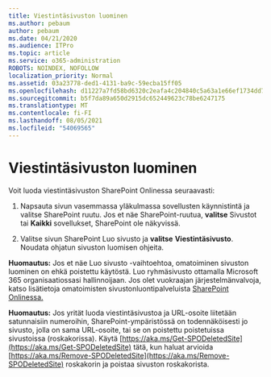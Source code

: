 ```yaml
---
title: Viestintäsivuston luominen
ms.author: pebaum
author: pebaum
ms.date: 04/21/2020
ms.audience: ITPro
ms.topic: article
ms.service: o365-administration
ROBOTS: NOINDEX, NOFOLLOW
localization_priority: Normal
ms.assetid: 03a23778-ded1-4131-ba9c-59ecba15ff05
ms.openlocfilehash: d11227a7fd58bd6320c2eafa4c204840c5a63a1e66ef1734dd781a3c1c0d3131
ms.sourcegitcommit: b5f7da89a650d2915dc652449623c78be6247175
ms.translationtype: MT
ms.contentlocale: fi-FI
ms.lasthandoff: 08/05/2021
ms.locfileid: "54069565"
---
```

# <a name="create-a-communication-site"></a>Viestintäsivuston luominen

Voit luoda viestintäsivuston SharePoint Onlinessa seuraavasti: 
  
1. Napsauta sivun vasemmassa yläkulmassa sovellusten käynnistintä ja valitse SharePoint ruutu. Jos et näe SharePoint-ruutua, **valitse** Sivustot tai **Kaikki** sovellukset, SharePoint ole näkyvissä. 
    
2. Valitse sivun SharePoint Luo sivusto ja **valitse** **Viestintäsivusto**. Noudata ohjatun sivuston luomisen ohjeita. 
    
 **Huomautus:** Jos et näe Luo sivusto -vaihtoehtoa, omatoiminen sivuston luominen on ehkä poistettu käytöstä. Luo ryhmäsivusto ottamalla Microsoft 365 organisaatiossasi hallinnoijaan. Jos olet vuokraajan järjestelmänvalvoja, katso lisätietoja omatoimisten sivustonluontipalveluista [SharePoint Onlinessa.](https://go.microsoft.com/fwlink/?linkid=2018780)
  
 **Huomautus:** Jos yrität luoda viestintäsivustoa ja URL-osoite liitetään satunnaisiin numeroihin, SharePoint-ympäristössä on todennäköisesti jo sivusto, jolla on sama URL-osoite, tai se on poistettu poistetuissa sivustoissa (roskakorissa). Käytä [https://aka.ms/Get-SPODeletedSite](https://aka.ms/Get-SPODeletedSite) tätä, kun haluat arvioida [https://aka.ms/Remove-SPODeletedSite](https://aka.ms/Remove-SPODeletedSite) roskakorin ja poistaa sivuston roskakorista. 
  

